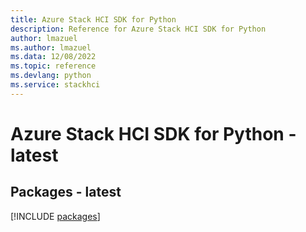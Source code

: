 ```yaml
---
title: Azure Stack HCI SDK for Python
description: Reference for Azure Stack HCI SDK for Python
author: lmazuel
ms.author: lmazuel
ms.data: 12/08/2022
ms.topic: reference
ms.devlang: python
ms.service: stackhci
---
```

# Azure Stack HCI SDK for Python - latest
## Packages - latest
[!INCLUDE [packages](stack-hci-index.md)]